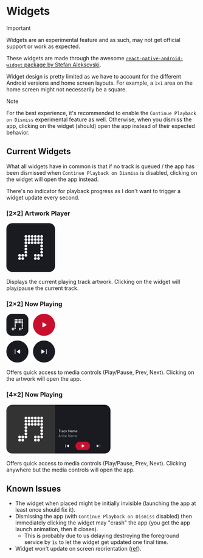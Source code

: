 # Widgets

> [!IMPORTANT]  
> Widgets are an experimental feature and as such, may not get official support or work as expected.

These widgets are made through the awesome [`react-native-android-widget` package by Stefan Aleksovski](https://github.com/sAleksovski/react-native-android-widget).

Widget design is pretty limited as we have to account for the different Android versions and home screen layouts. For example, a `1×1` area on the home screen might not necessarily be a square.

> [!NOTE]  
> For the best experience, it's recommended to enable the `Continue Playback on Dismiss` experimental feature as well. Otherwise, when you dismiss the app, clicking on the widget (should) open the app instead of their expected behavior.

## Current Widgets

What all widgets have in common is that if no track is queued / the app has been dismissed when `Continue Playback on Dismiss` is disabled, clicking on the widget will open the app instead.

There's no indicator for playback progress as I don't want to trigger a widget update every second.

### [2×2] Artwork Player

<img src="../mobile/assets/widget/artwork-player.png" alt="Artwork Player widget preview image" height="128" width="128" />

Displays the current playing track artwork. Clicking on the widget will play/pause the current track.

### [2×2] Now Playing

<img src="../mobile/assets/widget/now-playing.png" alt="Now Playing widget preview image" height="128" width="128" />

Offers quick access to media controls (Play/Pause, Prev, Next). Clicking on the artwork will open the app.

### [4×2] Now Playing

<img src="../mobile/assets/widget/resizeable-now-playing.png" alt="Resizeable Now Playing widget preview image" height="128" width="274" />

Offers quick access to media controls (Play/Pause, Prev, Next). Clicking anywhere but the media controls will open the app.

## Known Issues

- The widget when placed might be initially invisible (launching the app at least once should fix it).
- Dismissing the app (with `Continue Playback on Dismiss` disabled) then immediately clicking the widget may "crash" the app (you get the app launch animation, then it closes).
  - This is probably due to us delaying destroying the foreground service by `1s` to let the widget get updated one final time.
- Widget won't update on screen reorientation ([ref](https://github.com/sAleksovski/react-native-android-widget/issues/96)).

